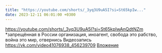 ```yaml
---
title: "https://youtube.com/shorts/_3yq3U9uA5I?si=St65kpIw..."
date: 2023-12-11 06:01:00 +0300
---
```


https://youtube.com/shorts/_3yq3U9uA5I?si=St65kpIwAnQdtNZm
*запрещённая в России организация, иноагент, свобода это рабство, война это мир, отвернись
Видеозапись
<a class="vk-attach" href="https://vk.com/video41076938_456239709">https://vk.com/video41076938_456239709</a>
<a class="vk-attach" href="https://vk.com/video41076938_456239709">Вложение</a>
